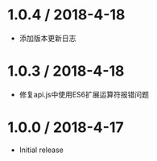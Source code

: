 1.0.4 / 2018-4-18
==================

  * 添加版本更新日志


1.0.3 / 2018-4-18
==================

  * 修复api.js中使用ES6扩展运算符报错问题

1.0.0 / 2018-4-17
==================

  * Initial release

